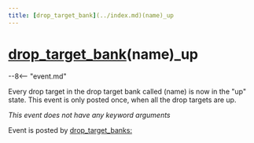 ```yaml
---
title: [drop_target_bank](../index.md)(name)_up
---
```


# [drop_target_bank](../index.md)(name)_up


--8<-- "event.md"

Every drop target in the drop target bank called (name) is now in the
"up" state. This event is only posted once, when all the drop targets
are up.

*This event does not have any keyword arguments*

Event is posted by [drop_target_banks:](../config/drop_target_banks.md)
